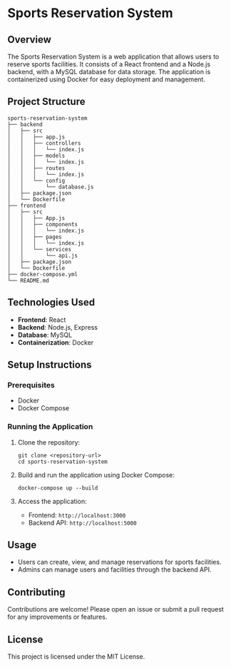 # Sports Reservation System

## Overview
The Sports Reservation System is a web application that allows users to reserve sports facilities. It consists of a React frontend and a Node.js backend, with a MySQL database for data storage. The application is containerized using Docker for easy deployment and management.

## Project Structure
```
sports-reservation-system
├── backend
│   ├── src
│   │   ├── app.js
│   │   ├── controllers
│   │   │   └── index.js
│   │   ├── models
│   │   │   └── index.js
│   │   ├── routes
│   │   │   └── index.js
│   │   └── config
│   │       └── database.js
│   ├── package.json
│   └── Dockerfile
├── frontend
│   ├── src
│   │   ├── App.js
│   │   ├── components
│   │   │   └── index.js
│   │   ├── pages
│   │   │   └── index.js
│   │   └── services
│   │       └── api.js
│   ├── package.json
│   └── Dockerfile
├── docker-compose.yml
└── README.md
```

## Technologies Used
- **Frontend**: React
- **Backend**: Node.js, Express
- **Database**: MySQL
- **Containerization**: Docker

## Setup Instructions

### Prerequisites
- Docker
- Docker Compose

### Running the Application
1. Clone the repository:
   ```
   git clone <repository-url>
   cd sports-reservation-system
   ```

2. Build and run the application using Docker Compose:
   ```
   docker-compose up --build
   ```

3. Access the application:
   - Frontend: `http://localhost:3000`
   - Backend API: `http://localhost:5000`

## Usage
- Users can create, view, and manage reservations for sports facilities.
- Admins can manage users and facilities through the backend API.

## Contributing
Contributions are welcome! Please open an issue or submit a pull request for any improvements or features.

## License
This project is licensed under the MIT License.